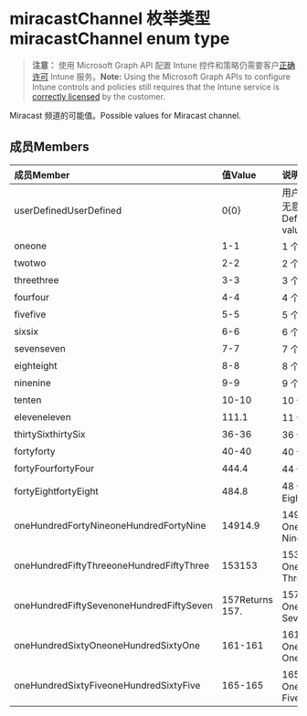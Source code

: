 # <a name="miracastchannel-enum-type"></a><span data-ttu-id="5ffe7-101">miracastChannel 枚举类型</span><span class="sxs-lookup"><span data-stu-id="5ffe7-101">miracastChannel enum type</span></span>

> <span data-ttu-id="5ffe7-102">**注意：** 使用 Microsoft Graph API 配置 Intune 控件和策略仍需要客户[正确许可](https://go.microsoft.com/fwlink/?linkid=839381) Intune 服务。</span><span class="sxs-lookup"><span data-stu-id="5ffe7-102">**Note:** Using the Microsoft Graph APIs to configure Intune controls and policies still requires that the Intune service is [correctly licensed](https://go.microsoft.com/fwlink/?linkid=839381) by the customer.</span></span>

<span data-ttu-id="5ffe7-103">Miracast 频道的可能值。</span><span class="sxs-lookup"><span data-stu-id="5ffe7-103">Possible values for Miracast channel.</span></span>
## <a name="members"></a><span data-ttu-id="5ffe7-104">成员</span><span class="sxs-lookup"><span data-stu-id="5ffe7-104">Members</span></span>
|<span data-ttu-id="5ffe7-105">成员</span><span class="sxs-lookup"><span data-stu-id="5ffe7-105">Member</span></span>|<span data-ttu-id="5ffe7-106">值</span><span class="sxs-lookup"><span data-stu-id="5ffe7-106">Value</span></span>|<span data-ttu-id="5ffe7-107">说明</span><span class="sxs-lookup"><span data-stu-id="5ffe7-107">Description</span></span>|
|:---|:---|:---|
|<span data-ttu-id="5ffe7-108">userDefined</span><span class="sxs-lookup"><span data-stu-id="5ffe7-108">UserDefined</span></span>|<span data-ttu-id="5ffe7-109">0</span><span class="sxs-lookup"><span data-stu-id="5ffe7-109">{0}</span></span>|<span data-ttu-id="5ffe7-110">用户定义、默认值、无意向。</span><span class="sxs-lookup"><span data-stu-id="5ffe7-110">User Defined, default value, no intent.</span></span>|
|<span data-ttu-id="5ffe7-111">one</span><span class="sxs-lookup"><span data-stu-id="5ffe7-111">one</span></span>|<span data-ttu-id="5ffe7-112">1</span><span class="sxs-lookup"><span data-stu-id="5ffe7-112">-1</span></span>|<span data-ttu-id="5ffe7-113">1 个。</span><span class="sxs-lookup"><span data-stu-id="5ffe7-113">one</span></span>|
|<span data-ttu-id="5ffe7-114">two</span><span class="sxs-lookup"><span data-stu-id="5ffe7-114">two</span></span>|<span data-ttu-id="5ffe7-115">2</span><span class="sxs-lookup"><span data-stu-id="5ffe7-115">-2</span></span>|<span data-ttu-id="5ffe7-116">2 个。</span><span class="sxs-lookup"><span data-stu-id="5ffe7-116">two</span></span>|
|<span data-ttu-id="5ffe7-117">three</span><span class="sxs-lookup"><span data-stu-id="5ffe7-117">three</span></span>|<span data-ttu-id="5ffe7-118">3</span><span class="sxs-lookup"><span data-stu-id="5ffe7-118">-3</span></span>|<span data-ttu-id="5ffe7-119">3 个。</span><span class="sxs-lookup"><span data-stu-id="5ffe7-119">three</span></span>|
|<span data-ttu-id="5ffe7-120">four</span><span class="sxs-lookup"><span data-stu-id="5ffe7-120">four</span></span>|<span data-ttu-id="5ffe7-121">4</span><span class="sxs-lookup"><span data-stu-id="5ffe7-121">-4</span></span>|<span data-ttu-id="5ffe7-122">4 个。</span><span class="sxs-lookup"><span data-stu-id="5ffe7-122">four</span></span>|
|<span data-ttu-id="5ffe7-123">five</span><span class="sxs-lookup"><span data-stu-id="5ffe7-123">five</span></span>|<span data-ttu-id="5ffe7-124">5</span><span class="sxs-lookup"><span data-stu-id="5ffe7-124">-5</span></span>|<span data-ttu-id="5ffe7-125">5 个。</span><span class="sxs-lookup"><span data-stu-id="5ffe7-125">five</span></span>|
|<span data-ttu-id="5ffe7-126">six</span><span class="sxs-lookup"><span data-stu-id="5ffe7-126">six</span></span>|<span data-ttu-id="5ffe7-127">6</span><span class="sxs-lookup"><span data-stu-id="5ffe7-127">-6</span></span>|<span data-ttu-id="5ffe7-128">6 个。</span><span class="sxs-lookup"><span data-stu-id="5ffe7-128">six</span></span>|
|<span data-ttu-id="5ffe7-129">seven</span><span class="sxs-lookup"><span data-stu-id="5ffe7-129">seven</span></span>|<span data-ttu-id="5ffe7-130">7</span><span class="sxs-lookup"><span data-stu-id="5ffe7-130">-7</span></span>|<span data-ttu-id="5ffe7-131">7 个。</span><span class="sxs-lookup"><span data-stu-id="5ffe7-131">seven</span></span>|
|<span data-ttu-id="5ffe7-132">eight</span><span class="sxs-lookup"><span data-stu-id="5ffe7-132">eight</span></span>|<span data-ttu-id="5ffe7-133">8</span><span class="sxs-lookup"><span data-stu-id="5ffe7-133">-8</span></span>|<span data-ttu-id="5ffe7-134">8 个。</span><span class="sxs-lookup"><span data-stu-id="5ffe7-134">eight</span></span>|
|<span data-ttu-id="5ffe7-135">nine</span><span class="sxs-lookup"><span data-stu-id="5ffe7-135">nine</span></span>|<span data-ttu-id="5ffe7-136">9</span><span class="sxs-lookup"><span data-stu-id="5ffe7-136">-9</span></span>|<span data-ttu-id="5ffe7-137">9 个。</span><span class="sxs-lookup"><span data-stu-id="5ffe7-137">nine</span></span>|
|<span data-ttu-id="5ffe7-138">ten</span><span class="sxs-lookup"><span data-stu-id="5ffe7-138">ten</span></span>|<span data-ttu-id="5ffe7-139">10</span><span class="sxs-lookup"><span data-stu-id="5ffe7-139">-10</span></span>|<span data-ttu-id="5ffe7-140">10 个。</span><span class="sxs-lookup"><span data-stu-id="5ffe7-140">ten</span></span>|
|<span data-ttu-id="5ffe7-141">eleven</span><span class="sxs-lookup"><span data-stu-id="5ffe7-141">eleven</span></span>|<span data-ttu-id="5ffe7-142">11</span><span class="sxs-lookup"><span data-stu-id="5ffe7-142">1.1</span></span>|<span data-ttu-id="5ffe7-143">11 个。</span><span class="sxs-lookup"><span data-stu-id="5ffe7-143">Eleven.</span></span>|
|<span data-ttu-id="5ffe7-144">thirtySix</span><span class="sxs-lookup"><span data-stu-id="5ffe7-144">thirtySix</span></span>|<span data-ttu-id="5ffe7-145">36</span><span class="sxs-lookup"><span data-stu-id="5ffe7-145">-36</span></span>|<span data-ttu-id="5ffe7-146">36 个。</span><span class="sxs-lookup"><span data-stu-id="5ffe7-146">Thirty-Six.</span></span>|
|<span data-ttu-id="5ffe7-147">forty</span><span class="sxs-lookup"><span data-stu-id="5ffe7-147">forty</span></span>|<span data-ttu-id="5ffe7-148">40</span><span class="sxs-lookup"><span data-stu-id="5ffe7-148">-40</span></span>|<span data-ttu-id="5ffe7-149">40 个。</span><span class="sxs-lookup"><span data-stu-id="5ffe7-149">Forty.</span></span>|
|<span data-ttu-id="5ffe7-150">fortyFour</span><span class="sxs-lookup"><span data-stu-id="5ffe7-150">fortyFour</span></span>|<span data-ttu-id="5ffe7-151">44</span><span class="sxs-lookup"><span data-stu-id="5ffe7-151">4.4</span></span>|<span data-ttu-id="5ffe7-152">44 个。</span><span class="sxs-lookup"><span data-stu-id="5ffe7-152">Forty-Four.</span></span>|
|<span data-ttu-id="5ffe7-153">fortyEight</span><span class="sxs-lookup"><span data-stu-id="5ffe7-153">fortyEight</span></span>|<span data-ttu-id="5ffe7-154">48</span><span class="sxs-lookup"><span data-stu-id="5ffe7-154">4.8</span></span>|<span data-ttu-id="5ffe7-155">48 个。</span><span class="sxs-lookup"><span data-stu-id="5ffe7-155">Forty-Eight.</span></span>|
|<span data-ttu-id="5ffe7-156">oneHundredFortyNine</span><span class="sxs-lookup"><span data-stu-id="5ffe7-156">oneHundredFortyNine</span></span>|<span data-ttu-id="5ffe7-157">149</span><span class="sxs-lookup"><span data-stu-id="5ffe7-157">14.9</span></span>|<span data-ttu-id="5ffe7-158">149 个。</span><span class="sxs-lookup"><span data-stu-id="5ffe7-158">OneHundredForty-Nine.</span></span>|
|<span data-ttu-id="5ffe7-159">oneHundredFiftyThree</span><span class="sxs-lookup"><span data-stu-id="5ffe7-159">oneHundredFiftyThree</span></span>|<span data-ttu-id="5ffe7-160">153</span><span class="sxs-lookup"><span data-stu-id="5ffe7-160">153</span></span>|<span data-ttu-id="5ffe7-161">153 个。</span><span class="sxs-lookup"><span data-stu-id="5ffe7-161">OneHundredFifty-Three.</span></span>|
|<span data-ttu-id="5ffe7-162">oneHundredFiftySeven</span><span class="sxs-lookup"><span data-stu-id="5ffe7-162">oneHundredFiftySeven</span></span>|<span data-ttu-id="5ffe7-163">157</span><span class="sxs-lookup"><span data-stu-id="5ffe7-163">Returns 157.</span></span>|<span data-ttu-id="5ffe7-164">157 个。</span><span class="sxs-lookup"><span data-stu-id="5ffe7-164">OneHundredFifty-Seven.</span></span>|
|<span data-ttu-id="5ffe7-165">oneHundredSixtyOne</span><span class="sxs-lookup"><span data-stu-id="5ffe7-165">oneHundredSixtyOne</span></span>|<span data-ttu-id="5ffe7-166">161</span><span class="sxs-lookup"><span data-stu-id="5ffe7-166">-161</span></span>|<span data-ttu-id="5ffe7-167">161 个。</span><span class="sxs-lookup"><span data-stu-id="5ffe7-167">OneHundredSixty-One.</span></span>|
|<span data-ttu-id="5ffe7-168">oneHundredSixtyFive</span><span class="sxs-lookup"><span data-stu-id="5ffe7-168">oneHundredSixtyFive</span></span>|<span data-ttu-id="5ffe7-169">165</span><span class="sxs-lookup"><span data-stu-id="5ffe7-169">-165</span></span>|<span data-ttu-id="5ffe7-170">165 个。</span><span class="sxs-lookup"><span data-stu-id="5ffe7-170">OneHundredSixty-Five.</span></span>|








